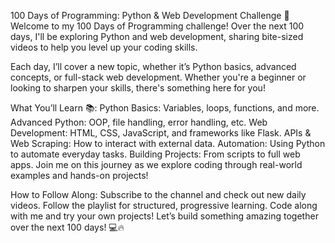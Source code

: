 100 Days of Programming: Python & Web Development Challenge 🚀
Welcome to my 100 Days of Programming challenge! Over the next 100 days, I'll be exploring Python and web development, sharing bite-sized videos to help you level up your coding skills.

Each day, I’ll cover a new topic, whether it’s Python basics, advanced concepts, or full-stack web development. Whether you're a beginner or looking to sharpen your skills, there's something here for you!

What You’ll Learn 📚:
Python Basics: Variables, loops, functions, and more.
Advanced Python: OOP, file handling, error handling, etc.
Web Development: HTML, CSS, JavaScript, and frameworks like Flask.
APIs & Web Scraping: How to interact with external data.
Automation: Using Python to automate everyday tasks.
Building Projects: From scripts to full web apps.
Join me on this journey as we explore coding through real-world examples and hands-on projects!

How to Follow Along:
Subscribe to the channel and check out new daily videos.
Follow the playlist for structured, progressive learning.
Code along with me and try your own projects!
Let’s build something amazing together over the next 100 days! 💻🔥

